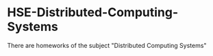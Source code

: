 # HSE-Distributed-Computing-Systems
There are homeworks of the subject "Distributed Computing Systems"
